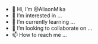 - 👋 Hi, I’m @AlisonMika
- 👀 I’m interested in ...
- 🌱 I’m currently learning ...
- 💞️ I’m looking to collaborate on ...
- 📫 How to reach me ...

<!---
AlisonMika/AlisonMika is a ✨ special ✨ repository because its `README.md` (this file) appears on your GitHub profile.
You can click the Preview link to take a look at your changes.
--->

